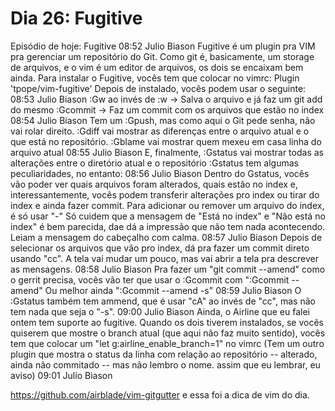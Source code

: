 # Dia 26: Fugitive

Episódio de hoje: Fugitive
08:52
Julio Biason
Fugitive é um plugin pra VIM pra gerenciar um repositório do Git.
Como git é, basicamente, um storage de arquivos, e o vim é um editor de arquivos, os dois se encaixam bem ainda.
Para instalar o Fugitive, vocês tem que colocar no vimrc:
Plugin 'tpope/vim-fugitive'
Depois de instalado, vocês podem usar o seguinte:
08:53
Julio Biason
:Gw ao invés de :w -> Salva o arquivo e já faz um git add do mesmo
:Gcommit -> Faz um commit com os arquivos que estão no index
08:54
Julio Biason
Tem um :Gpush, mas como aqui o Git pede senha, não vai rolar direito.
:Gdiff vai mostrar as diferenças entre o arquivo atual e o que está no repositório.
:Gblame vai mostrar quem mexeu em casa linha do arquivo atual
08:55
Julio Biason
E, finalmente, :Gstatus vai mostrar todas as alterações entre o diretório atual e o repositório
:Gstatus tem algumas peculiaridades, no entanto:
08:56
Julio Biason
Dentro do Gstatus, vocês vão poder ver quais arquivos foram alterados, quais estão no index e, interessantemente, vocês podem transferir alterações pro index ou tirar do index e ainda fazer commit.
Para adicionar ou remover um arquivo do index, é só usar "-"
Só cuidem que a mensagem de "Está no index" e "Não está no index" é bem parecida, dae dá a impressão que não tem nada acontecendo. Leiam a mensagem do cabeçalho com calma.
08:57
Julio Biason
Depois de selecionar os arquivos que vão pro index, dá pra fazer um commit direto usando "cc". A tela vai mudar um pouco, mas vai abrir a tela pra descrever as mensagens.
08:58
Julio Biason
Pra fazer um "git commit --amend" como o gerrit precisa, vocês vão ter que usar o :Gcommit com ":Gcommit --amend"
Ou melhor ainda ":Gcommit --amend -s"
08:59
Julio Biason
O :Gstatus também tem ammend, que é usar "cA" ao invés de "cc", mas não tem nada que seja o "-s".
09:00
Julio Biason
Ainda, o Airline que eu falei ontem tem suporte ao fugitive. Quando os dois tiverem instalados, se vocês quiserem que mostre o branch atual (que aqui não faz muito sentido), vocês tem que colocar um "let g:airline_enable_branch=1" no vimrc
(Tem um outro plugin que mostra o status da linha com relação ao repositório -- alterado, ainda não commitado -- mas não lembro o nome. assim que eu lembrar, eu aviso)
09:01
Julio Biason

https://github.com/airblade/vim-gitgutter
e essa foi a dica de vim do dia.